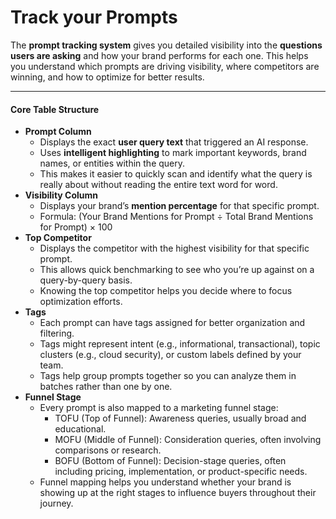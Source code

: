 # Track your Prompts

The **prompt tracking system** gives you detailed visibility into the **questions users are asking** and how your brand performs for each one. This helps you understand which prompts are driving visibility, where competitors are winning, and how to optimize for better results.

***

#### Core Table Structure

* **Prompt Column**
  * Displays the exact **user query text** that triggered an AI response.
  * Uses **intelligent highlighting** to mark important keywords, brand names, or entities within the query.
  * This makes it easier to quickly scan and identify what the query is really about without reading the entire text word for word.
* **Visibility Column**
  * Displays your brand’s **mention percentage** for that specific prompt.
  * Formula: (Your Brand Mentions for Prompt ÷ Total Brand Mentions for Prompt) × 100
* **Top Competitor**
  * Displays the competitor with the highest visibility for that specific prompt.
  * This allows quick benchmarking to see who you’re up against on a query-by-query basis.
  * Knowing the top competitor helps you decide where to focus optimization efforts.
* **Tags**
  * Each prompt can have tags assigned for better organization and filtering.
  * Tags might represent intent (e.g., informational, transactional), topic clusters (e.g., cloud security), or custom labels defined by your team.
  * Tags help group prompts together so you can analyze them in batches rather than one by one.
* **Funnel Stage**
  * Every prompt is also mapped to a marketing funnel stage:
    * TOFU (Top of Funnel): Awareness queries, usually broad and educational.
    * MOFU (Middle of Funnel): Consideration queries, often involving comparisons or research.
    * BOFU (Bottom of Funnel): Decision-stage queries, often including pricing, implementation, or product-specific needs.
  * Funnel mapping helps you understand whether your brand is showing up at the right stages to influence buyers throughout their journey.
